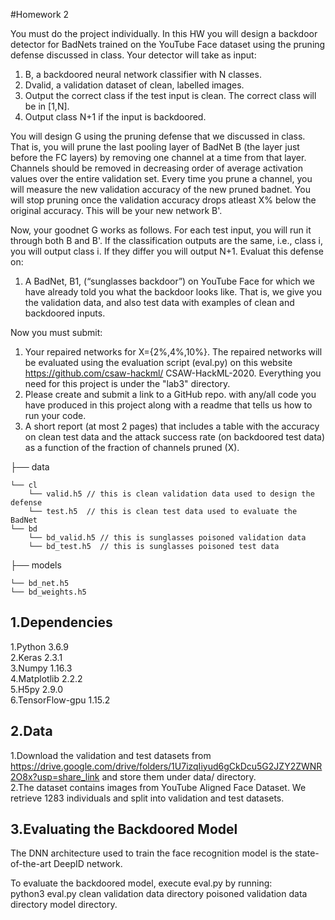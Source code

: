 #Homework 2

You must do the project individually. In this HW you will design a backdoor detector for 
BadNets trained on the YouTube Face dataset using the pruning defense discussed in 
class. Your detector will take as input:

1. B, a backdoored neural network classifier with N classes.
2. Dvalid, a validation dataset of clean, labelled images.
1. Output the correct class if the test input is clean. The correct class will be in [1,N].
2. Output class N+1 if the input is backdoored.

You will design G using the pruning defense that we discussed in class. That is, you will prune 
the last pooling layer of BadNet B (the layer just before the FC layers) by removing one 
channel at a time from that layer. Channels should be removed in decreasing order of average 
activation values over the entire validation set. Every time you prune a channel, you will 
measure the new validation accuracy of the new pruned badnet. You will stop pruning once the 
validation accuracy drops atleast X% below the original accuracy. This will be your new 
network B'.

Now, your goodnet G works as follows. For each test input, you will run it through both B and 
B'. If the classification outputs are the same, i.e., class i, you will output class i. If they differ you 
will output N+1. Evaluat this defense on:
  1. A BadNet, B1, (“sunglasses backdoor”) on YouTube Face for which we have already
told you what the backdoor looks like. That is, we give you the validation data, and
also test data with examples of clean and backdoored inputs.

Now you must submit:

  1. Your repaired networks for X={2%,4%,10%}. The repaired networks will be evaluated
using the evaluation script (eval.py) on this website https://github.com/csaw-hackml/
CSAW-HackML-2020. Everything you need for this project is under the "lab3" directory.
  2. Please create and submit a link to a GitHub repo. with any/all code you have produced in
this project along with a readme that tells us how to run your code.
  3. A short report (at most 2 pages) that includes a table with the accuracy on clean test data 
and the attack success rate (on backdoored test data) as a function of the fraction of 
channels pruned (X).

├── data 

    └── cl
        └── valid.h5 // this is clean validation data used to design the defense
        └── test.h5  // this is clean test data used to evaluate the BadNet
    └── bd
        └── bd_valid.h5 // this is sunglasses poisoned validation data
        └── bd_test.h5  // this is sunglasses poisoned test data
├── models

    └── bd_net.h5
    └── bd_weights.h5
## 1.Dependencies
  1.Python 3.6.9  
  2.Keras 2.3.1  
  3.Numpy 1.16.3  
  4.Matplotlib 2.2.2   
  5.H5py 2.9.0   
  6.TensorFlow-gpu 1.15.2   
  
## 2.Data   
 1.Download the validation and test datasets from https://drive.google.com/drive/folders/1U7izqIiyud6gCkDcu5G2JZY2ZWNR2O8x?usp=share_link and store them under data/ directory.     
 2.The dataset contains images from YouTube Aligned Face Dataset. We retrieve 1283 individuals and split into validation and test datasets.   
 
 ## 3.Evaluating the Backdoored Model
The DNN architecture used to train the face recognition model is the state-of-the-art DeepID network.     

To evaluate the backdoored model, execute eval.py by running:  
    python3 eval.py clean validation data directory poisoned validation data directory model directory.  
